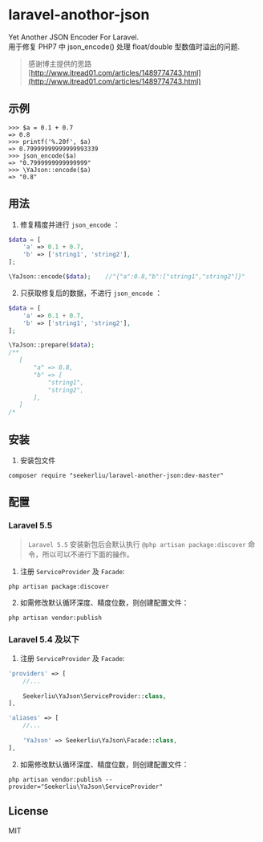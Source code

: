 # laravel-anothor-json

Yet Another JSON Encoder For Laravel.  
用于修复 PHP7 中 json_encode() 处理 float/double 型数值时溢出的问题.
> 感谢博主提供的思路 [http://www.itread01.com/articles/1489774743.html](http://www.itread01.com/articles/1489774743.html)


## 示例

  ```shell
  >>> $a = 0.1 + 0.7
  => 0.8
  >>> printf('%.20f', $a)
  => 0.79999999999999993339
  >>> json_encode($a)
  => "0.7999999999999999"
  >>> \YaJson::encode($a)
  => "0.8"
  ```

## 用法
1. 修复精度并进行 `json_encode` ：
  ```php
  $data = [
      'a' => 0.1 + 0.7,
      'b' => ['string1', 'string2'],
  ];
  
 \YaJson::encode($data);    //"{"a":0.8,"b":["string1","string2"]}"
  ```
  
2. 只获取修复后的数据，不进行 `json_encode` ：
  ```php
  $data = [
      'a' => 0.1 + 0.7,
      'b' => ['string1', 'string2'],
  ];
  
 \YaJson::prepare($data);
 /**
     [
         "a" => 0.8,
         "b" => [
             "string1",
             "string2",
         ],
     ]
  /*
  ```
  
## 安装

1. 安装包文件

  ```shell
  composer require "seekerliu/laravel-another-json:dev-master"
  ```

## 配置

### Laravel 5.5

>  `Laravel 5.5` 安装新包后会默认执行 `@php artisan package:discover` 命令，所以可以不进行下面的操作。

1. 注册 `ServiceProvider` 及 `Facade`:

  ```shell
  php artisan package:discover
  ```

2. 如需修改默认循环深度、精度位数，则创建配置文件：
 
  ```shell
  php artisan vendor:publish
  ```
  
### Laravel 5.4 及以下
1. 注册 `ServiceProvider` 及 `Facade`:

  ```php
  'providers' => [
      //...
      
      Seekerliu\YaJson\ServiceProvider::class,
  ],
  
  'aliases' => [
      //...
      
      'YaJson' => Seekerliu\YaJson\Facade::class,
  ],
  ```
 

2. 如需修改默认循环深度、精度位数，则创建配置文件：

  ```shell
  php artisan vendor:publish --provider="Seekerliu\YaJson\ServiceProvider"
  ```
  

## License

MIT
